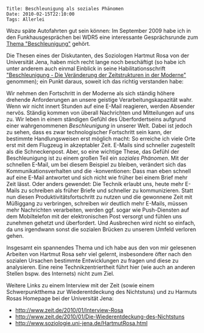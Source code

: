 	Title: Beschleunigung als soziales Phänomen
	Date: 2010-02-15T22:10:00
	Tags: Allerlei

Wozu späte Autofahrten gut sein können: Im September 2009 habe ich in
den Funkhausgesprächen bei WDR5 eine interessante Gesprächsrunde zum
[Thema "Beschleunigung"](http://medien.wdr.de/m/1255182131/radio/philosophischesradio/wdr5_das_philosophische_radio_20091009_2100.mp3)
gehört.

Die Thesen eines der Diskutanten, des Soziologen Hartmut Rosa von der
Universität Jena, haben mich recht lange noch beschäftigt (so habe ich
unter anderem auch einmal Einblick in seine Habilitationsschrift
["Beschleunigung - Die Veränderung der Zeitstrukturen in der Moderne"](http://www.amazon.de/Beschleunigung-Die-Veränderung-Zeitstrukturen-Moderne/dp/3518293605/ref=sr_1_1?ie=UTF8&s=books&qid=1266258599&sr=8-1)
genommen); ein Punkt daraus, soweit ich das richtig verstanden habe:

Wir nehmen den Fortschritt in der Moderne als sich ständig höhere
drehende Anforderungen an unsere geistige Verarbeitungskapazität wahr.
Wenn wir nicht innert Stunden auf eine E-Mail reagieren, werden Absender
nervös. Ständig kommen von überall Nachrichten und Mitteilungen auf uns
zu. Wir leben in einem ständigen Gefühl des Überfordertseins aufgrund
einer wahrgenommenen *Beschleunigung* in unserer Welt. Dabei ist jedoch
zu sehen, dass es zwar technologischer Fortschritt sein kann, der
bestimmte Handlungsweisen erst möglich macht: So erreiche ich viele Orte
erst mit dem Flugzeug in akzeptabler Zeit. E-Mails sind schneller
zugestellt als die Schneckenpost. Aber, so eine wichtige These, das
Gefühl der Beschleunigung ist zu einem großen Teil ein *soziales
Phänomen*. Mit der schnellen E-Mail, um bei diesem Beispiel zu bleiben,
verändert sich das Kommunikationsverhalten und die -konventionen: Dass
man eben schnell auf eine E-Mail antwortet und sich nicht wie früher bei
einem Brief mehr Zeit lässt. Oder anders gewendet: Die Technik erlaubt
uns, heute mehr E-Mails zu schreiben als früher Briefe und schneller zu
kommunizieren. Statt nun diesen Produktivitätsfortschritt zu nutzen und
die gewonnene Zeit mit Müßiggang zu verbringen, schreiben wir deutlich
mehr E-Mails, müssen mehr Nachrichten verarbeiten, werden ggf. sogar wie
Push-Diensten auf dem Mobiltelefon mit der elektronischen Post versorgt
und fühlen uns zunehmen gehetzt und überfordert. Und Ausbrechen wird
nicht so einfach, da uns irgendwann sonst die sozialen Brücken zu
unserem Umfeld verloren gehen.

Insgesamt ein spannendes Thema und ich habe aus den von mir gelesenen
Arbeiten von Hartmut Rosa sehr viel gelernt, insbesondere öfter nach den
sozialen Ursachen bestimmte Entwicklungen zu fragen und diese zu
analysieren. Eine reine Technikzentriertheit führt hier (wie auch an
anderen Stellen bspw. des Internets) nicht zum Ziel.

Weitere Links zu einem Interview mit der Zeit (sowie einem
Schwerpunktthema zur Wiederentdeckung des Nichtstuns) und zu Harmuts
Rosas Homepage bei der Universität Jena:

* <http://www.zeit.de/2010/01/Interview-Rosa>
* <http://www.zeit.de/2010/01/Die-Wiederentdeckung-des-Nichtstuns>
* <http://www.soziologie.uni-jena.de/HartmutRosa.html>

